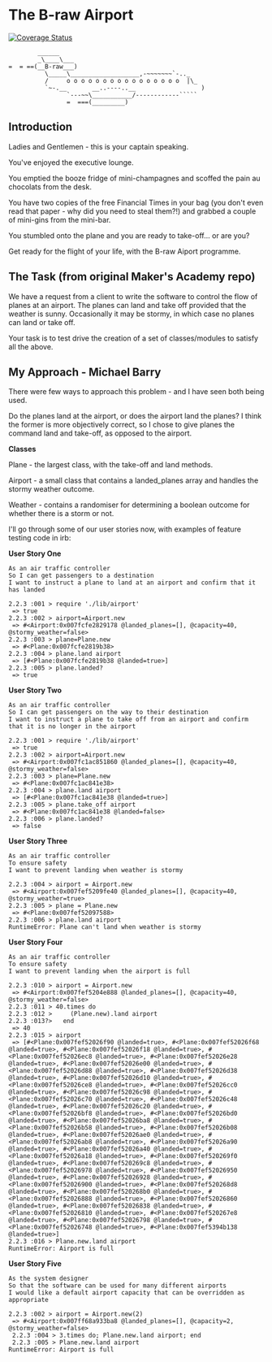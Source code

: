 The B-raw Airport
=================

[![Coverage Status](https://coveralls.io/repos/github/makersacademy/airport_challenge/badge.svg)](https://coveralls.io/github/makersacademy/airport_challenge)

```
        ______
        _\____\___
=  = ==(__B-raw___)
          \_____\___________________,-~~~~~~~`-.._
          /     o o o o o o o o o o o o o o o o  |\_
          `~-.__       __..----..__                  )
                `---~~\___________/------------`````
                =  ===(_________)

```
Introduction
-----

Ladies and Gentlemen - this is your captain speaking.

You've enjoyed the executive lounge.

You emptied the booze fridge of mini-champagnes and scoffed the pain au chocolats from the desk.

You have two copies of the free Financial Times in your bag (you don't even read that paper - why did you need to steal them?!) and grabbed a couple of mini-gins from the mini-bar.

You stumbled onto the plane and you are ready to take-off... or are you?

Get ready for the flight of your life, with the B-raw Aiport programme.

The Task (from original Maker's Academy repo)
-----

We have a request from a client to write the software to control the flow of planes at an airport. The planes can land and take off provided that the weather is sunny. Occasionally it may be stormy, in which case no planes can land or take off.  

Your task is to test drive the creation of a set of classes/modules to satisfy all the above.

My Approach - Michael Barry
-----

There were few ways to approach this problem - and I have seen both being used.

Do the planes land at the airport, or does the airport land the planes? I think the former is more objectively correct, so I chose to give planes the command land and take-off, as opposed to the airport.

**Classes**

Plane - the largest class, with the take-off and land methods.

Airport - a small class that contains a landed_planes array and handles the stormy weather outcome.

Weather - contains a randomiser for determining a boolean outcome for whether there is a storm or not.

I'll go through some of our user stories now, with examples of feature testing code in irb:

**User Story One**
```
As an air traffic controller
So I can get passengers to a destination
I want to instruct a plane to land at an airport and confirm that it has landed
```
```
2.2.3 :001 > require './lib/airport'
 => true
2.2.3 :002 > airport=Airport.new
 => #<Airport:0x007fcfe2829178 @landed_planes=[], @capacity=40, @stormy_weather=false>
2.2.3 :003 > plane=Plane.new
 => #<Plane:0x007fcfe2819b38>
2.2.3 :004 > plane.land airport
 => [#<Plane:0x007fcfe2819b38 @landed=true>]
2.2.3 :005 > plane.landed?
 => true
```
**User Story Two**
```
As an air traffic controller
So I can get passengers on the way to their destination
I want to instruct a plane to take off from an airport and confirm that it is no longer in the airport
```
```
2.2.3 :001 > require './lib/airport'
 => true
2.2.3 :002 > airport=Airport.new
 => #<Airport:0x007fc1ac851860 @landed_planes=[], @capacity=40, @stormy_weather=false>
2.2.3 :003 > plane=Plane.new
 => #<Plane:0x007fc1ac841e38>
2.2.3 :004 > plane.land airport
 => [#<Plane:0x007fc1ac841e38 @landed=true>]
2.2.3 :005 > plane.take_off airport
 => #<Plane:0x007fc1ac841e38 @landed=false>
2.2.3 :006 > plane.landed?
 => false
```
**User Story Three**
```
As an air traffic controller
To ensure safety
I want to prevent landing when weather is stormy
```
```
2.2.3 :004 > airport = Airport.new
 => #<Airport:0x007fef5209fe40 @landed_planes=[], @capacity=40, @stormy_weather=true>
2.2.3 :005 > plane = Plane.new
 => #<Plane:0x007fef52097588>
2.2.3 :006 > plane.land airport
RuntimeError: Plane can't land when weather is stormy
```
**User Story Four**
```
As an air traffic controller
To ensure safety
I want to prevent landing when the airport is full
```
```
2.2.3 :010 > airport = Airport.new
 => #<Airport:0x007fef5204e888 @landed_planes=[], @capacity=40, @stormy_weather=false>
2.2.3 :011 > 40.times do
2.2.3 :012 >     (Plane.new).land airport
2.2.3 :013?>   end
 => 40
2.2.3 :015 > airport
 => [#<Plane:0x007fef52026f90 @landed=true>, #<Plane:0x007fef52026f68 @landed=true>, #<Plane:0x007fef52026f18 @landed=true>, #<Plane:0x007fef52026ec8 @landed=true>, #<Plane:0x007fef52026e28 @landed=true>, #<Plane:0x007fef52026e00 @landed=true>, #<Plane:0x007fef52026d88 @landed=true>, #<Plane:0x007fef52026d38 @landed=true>, #<Plane:0x007fef52026d10 @landed=true>, #<Plane:0x007fef52026ce8 @landed=true>, #<Plane:0x007fef52026cc0 @landed=true>, #<Plane:0x007fef52026c98 @landed=true>, #<Plane:0x007fef52026c70 @landed=true>, #<Plane:0x007fef52026c48 @landed=true>, #<Plane:0x007fef52026c20 @landed=true>, #<Plane:0x007fef52026bf8 @landed=true>, #<Plane:0x007fef52026bd0 @landed=true>, #<Plane:0x007fef52026ba8 @landed=true>, #<Plane:0x007fef52026b58 @landed=true>, #<Plane:0x007fef52026b08 @landed=true>, #<Plane:0x007fef52026ae0 @landed=true>, #<Plane:0x007fef52026ab8 @landed=true>, #<Plane:0x007fef52026a90 @landed=true>, #<Plane:0x007fef52026a40 @landed=true>, #<Plane:0x007fef52026a18 @landed=true>, #<Plane:0x007fef520269f0 @landed=true>, #<Plane:0x007fef520269c8 @landed=true>, #<Plane:0x007fef52026978 @landed=true>, #<Plane:0x007fef52026950 @landed=true>, #<Plane:0x007fef52026928 @landed=true>, #<Plane:0x007fef52026900 @landed=true>, #<Plane:0x007fef520268d8 @landed=true>, #<Plane:0x007fef520268b0 @landed=true>, #<Plane:0x007fef52026888 @landed=true>, #<Plane:0x007fef52026860 @landed=true>, #<Plane:0x007fef52026838 @landed=true>, #<Plane:0x007fef52026810 @landed=true>, #<Plane:0x007fef520267e8 @landed=true>, #<Plane:0x007fef52026798 @landed=true>, #<Plane:0x007fef52026748 @landed=true>, #<Plane:0x007fef5394b138 @landed=true>]
2.2.3 :016 > Plane.new.land airport
RuntimeError: Airport is full
```
**User Story Five**
```
As the system designer
So that the software can be used for many different airports
I would like a default airport capacity that can be overridden as appropriate
```
```
2.2.3 :002 > airport = Airport.new(2)
 => #<Airport:0x007ff68a933ba8 @landed_planes=[], @capacity=2, @stormy_weather=false>
 2.2.3 :004 > 3.times do; Plane.new.land airport; end
 2.2.3 :005 > Plane.new.land airport
RuntimeError: Airport is full

```
